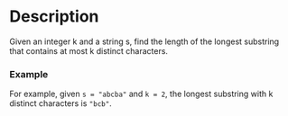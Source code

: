 # Description

Given an integer k and a string s, find the length of the longest substring that contains at most k distinct characters.

### Example

For example, given ``s = "abcba"`` and ``k = 2``, the longest substring with k distinct characters is ``"bcb"``.

